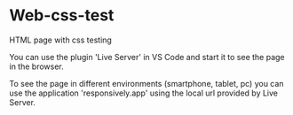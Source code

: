 # Web-css-test
HTML page with css testing

You can use the plugin 'Live Server' in VS Code and start it to see the page in the browser.

To see the page in different environments (smartphone, tablet, pc) you can use the application 'responsively.app' using the local url provided by Live Server.
